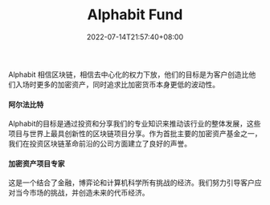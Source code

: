 ﻿---
weight: 
title: "Alphabit Fund"
description: "Alphabit 相信区块链，相信去中心化的权力下放，他们的目标是为客户创造比他们入场时更多的加密资产，同时追求比加密货币本身更低的波动性"
date: 2022-07-14T21:57:40+08:00
lastmod: 2022-07-14T16:45:40+08:00
draft: false
authors: ["MineW"]
featuredImage: "alphabit-fund.png"
link: "https://alphabit.fund/"
tags: ["投资机构","Alphabit Fund"]
categories: ["navigation"]
navigation: ["投资机构"]
lightgallery: true
toc: true
pinned: false
recommend: false
recommend1: false
---
Alphabit 相信区块链，相信去中心化的权力下放，他们的目标是为客户创造比他们入场时更多的加密资产，同时追求比加密货币本身更低的波动性。

#### 阿尔法比特

Alphabit的目标是通过投资和分享我们的专业知识来推动该行业的整体发展，这些项目与世界上最具创新性的区块链项目分享。作为首批主要的加密资产基金之一，我们在投资区块链革命前沿的公司方面建立了良好的声誉。

#### 加密资产项目专家

这是一个结合了金融，博弈论和计算机科学所有挑战的经济。我们努力引导客户应对当今市场的挑战，并创造未来的代币经济。

